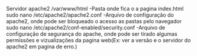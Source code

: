 Servidor apache2
	/var/www/html  -Pasta onde fica o a pagina index.html
	sudo nano /etc/apache2/apache2.conf  -Arquivo de configuração do apache2, onde pode ser bloqueado o acesso as pastas pelo navegador
	sudo nano /etc/apache2/conf-enabled/security.conf  -Arquivo de configuração de segurança do apache, onde pode ser tirado algumas permissões e vizualizações da pagina web(Ex: ver a versão e o servidor do apache2 em pagina de erro.)
	

